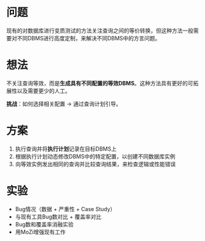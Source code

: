 # 问题

现有的对数据库进行变质测试的方法关注查询之间的等价转换，但这种方法一般需要对不同DBMS进行高度定制，来解决不同DBMS中的方言问题。

# 想法

不关注查询等效，而是**生成具有不同配置的等效DBMS**。这种方法具有更好的可拓展性以及需要更少的人工。

**挑战**：如何选择相关配置 -> 通过查询计划引导。

# 方案

1. 执行查询并将**执行计划**记录在目标DBMS上
2. 根据执行计划动态修改DBMS中的特定配置，以创建不同数据库实例
3. 向等效实例发出相同的查询并比较查询结果，来检查逻辑或性能错误

# 实验

* Bug情况（数据 + 严重性 + Case Study）
* 与现有工具Bug数对比 + 覆盖率对比
* Bug数和覆盖率消融实验
* 用MoZi增强现有工作
